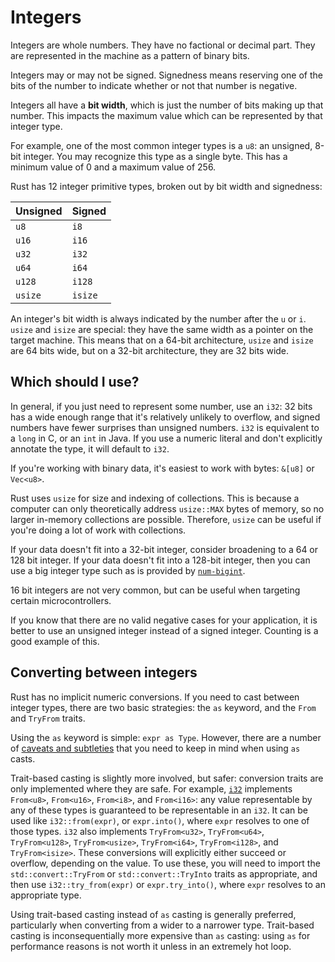 # Integers

Integers are whole numbers. They have no factional or decimal part. They are represented in the machine as a pattern of binary bits.

Integers may or may not be signed. Signedness means reserving one of the bits of the number to indicate
whether or not that number is negative.

Integers all have a **bit width**, which is just the number of bits making up that number. This impacts
the maximum value which can be represented by that integer type.

For example, one of the most common integer types is a `u8`: an unsigned, 8-bit integer. You may
recognize this type as a single byte. This has a minimum value of 0 and a maximum value of 256.

Rust has 12 integer primitive types, broken out by bit width and signedness:

| Unsigned | Signed  |
| -------- | ------- |
| `u8`     | `i8`    |
| `u16`    | `i16`   |
| `u32`    | `i32`   |
| `u64`    | `i64`   |
| `u128`   | `i128`  |
| `usize`  | `isize` |

An integer's bit width is always indicated by the number after the `u` or `i`. `usize` and `isize` are special: they have the same width as a pointer on the target machine. This means that on a 64-bit architecture, `usize` and `isize` are 64 bits wide, but on a 32-bit architecture, they are 32 bits wide.

## Which should I use?

In general, if you just need to represent some number, use an `i32`: 32 bits has a wide enough range that it's relatively unlikely to overflow, and signed numbers have fewer surprises than unsigned numbers. `i32` is equivalent to a `long` in C, or an `int` in Java. If you use a numeric literal and don't explicitly annotate the type, it will default to `i32`.

If you're working with binary data, it's easiest to work with bytes: `&[u8]` or `Vec<u8>`.

Rust uses `usize` for size and indexing of collections. This is because a computer can only theoretically address `usize::MAX` bytes of memory, so no larger in-memory collections are possible. Therefore, `usize` can be useful if you're doing a lot of work with collections.

If your data doesn't fit into a 32-bit integer, consider broadening to a 64 or 128 bit integer. If your data doesn't fit into a 128-bit integer, then you can use a big integer type such as is provided by [`num-bigint`](https://github.com/rust-num/num-bigint).

16 bit integers are not very common, but can be useful when targeting certain microcontrollers.

If you know that there are no valid negative cases for your application, it is better to use an unsigned integer instead of a signed integer. Counting is a good example of this.

## Converting between integers

Rust has no implicit numeric conversions. If you need to cast between integer types, there are two basic strategies: the `as` keyword, and the `From` and `TryFrom` traits.

Using the `as` keyword is simple: `expr as Type`. However, there are a number of [caveats and subtleties](https://doc.rust-lang.org/nomicon/casts.html) that you need to keep in mind when using `as` casts.

Trait-based casting is slightly more involved, but safer: conversion traits are only implemented where they are safe. For example, [`i32`](https://doc.rust-lang.org/std/primitive.i32.html) implements `From<u8>`, `From<u16>`, `From<i8>`, and `From<i16>`: any value representable by any of these types is guaranteed to be representable in an `i32`. It can be used like `i32::from(expr)`, or `expr.into()`, where `expr` resolves to one of those types. `i32` also implements `TryFrom<u32>`, `TryFrom<u64>`, `TryFrom<u128>`, `TryFrom<usize>`, `TryFrom<i64>`, `TryFrom<i128>`, and `TryFrom<isize>`. These conversions will explicitly either succeed or overflow, depending on the value. To use these, you will need to import the `std::convert::TryFrom` or `std::convert::TryInto` traits as appropriate, and then use `i32::try_from(expr)` or `expr.try_into()`, where `expr` resolves to an appropriate type.

Using trait-based casting instead of `as` casting is generally preferred, particularly when converting from a wider to a narrower type. Trait-based casting is inconsequentially more expensive than `as` casting: using `as` for performance reasons is not worth it unless in an extremely hot loop.
